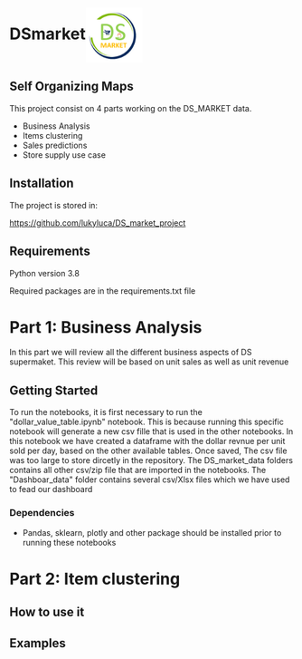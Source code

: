 <h1>DSmarket<img src='ds_market.png' align='center' width = '100'></h1>

Self Organizing Maps
--------------------
This project consist on 4 parts working on the DS_MARKET data.

- Business Analysis
- Items clustering
- Sales predictions
- Store supply use case

Installation
------------

The project is stored in:

https://github.com/lukyluca/DS_market_project


Requirements
------------
Python version 3.8

Required packages are in the requirements.txt file

# Part 1: Business Analysis
In this part we will review all the different business aspects of DS supermaket. This review will be based on unit sales as well as unit revenue

## Getting Started
To run the notebooks, it is first necessary to run the "dollar_value_table.ipynb" notebook. This is because running this specific notebook will generate a new csv fille that is used in the other notebooks. In this notebook we have created a dataframe with the dollar revnue per unit sold per day, based on the other available tables. Once saved, The csv file was too large to store dircetly in the repository. The DS_market_data folders contains all other csv/zip file that are imported in the notebooks. The "Dashboar_data" folder contains several csv/Xlsx files which we have used to fead our dashboard

### Dependencies

* Pandas, sklearn, plotly and other package should be installed prior to running these notebooks

# Part 2: Item clustering

How to use it
---------------------


Examples
---------------------

